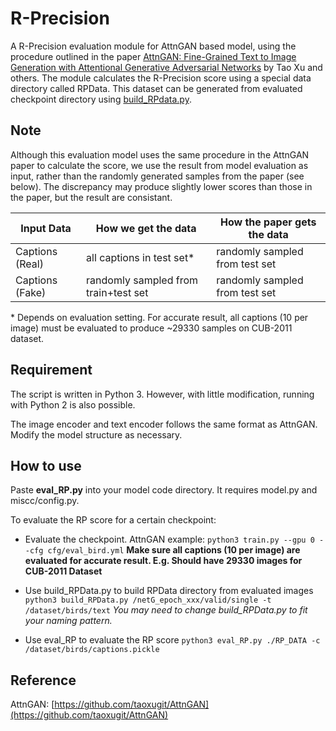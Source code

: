 
# R-Precision
A R-Precision evaluation module for AttnGAN based model, using the procedure outlined in the paper [AttnGAN: Fine-Grained Text to Image Generation with Attentional Generative Adversarial Networks](http://openaccess.thecvf.com/content_cvpr_2018/papers/Xu_AttnGAN_Fine-Grained_Text_CVPR_2018_paper.pdf) by Tao Xu and others. The module calculates the R-Precision score using a special data directory called RPData. This dataset can be generated from evaluated checkpoint directory using [build_RPdata.py](https://github.com/maincarry/R-Precision/blob/master/build_RPData.py).

## Note
Although this evaluation model uses the same procedure in the AttnGAN paper to calculate the score, we use the result from model evaluation as input, rather than the randomly generated samples from the paper (see below). The discrepancy may produce slightly lower scores than those in the paper, but the result are consistant.

|Input Data| How we get the data | How the paper gets the data
|--|--|--|
| Captions (Real) | all captions in test set*| randomly sampled from test set
| Captions (Fake) | randomly sampled from train+test set | randomly sampled from test set

\* Depends on evaluation setting. For accurate result, all captions (10 per image) must be evaluated to produce ~29330 samples on CUB-2011 dataset. 

## Requirement
The script is written in Python 3. However, with little modification, running with Python 2 is also possible.

The image encoder and text encoder follows the same format as AttnGAN. Modify the model structure as necessary.

## How to use
Paste **eval_RP.py** into your model code directory. It requires model.py and miscc/config.py.

To evaluate the RP score for a certain checkpoint:
- Evaluate the checkpoint. AttnGAN example:
`python3 train.py --gpu 0 --cfg cfg/eval_bird.yml`
**Make sure all captions (10 per image) are evaluated for accurate result. E.g. Should have 29330 images for CUB-2011 Dataset**

- Use build_RPData.py to build RPData directory from evaluated images
`python3 build_RPData.py /netG_epoch_xxx/valid/single -t /dataset/birds/text`
*You may need to change build_RPData.py to fit your naming pattern.*
- Use eval_RP to evaluate the RP score
`python3 eval_RP.py ./RP_DATA -c /dataset/birds/captions.pickle`


## Reference
AttnGAN: [https://github.com/taoxugit/AttnGAN](https://github.com/taoxugit/AttnGAN)
